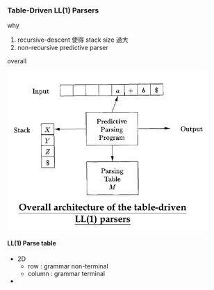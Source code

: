 ### Table-Driven LL\(1\) Parsers

why

1. recursive-descent 使得 stack size 過大
2. non-recursive predictive parser

overall

![](/assets/table_driven_ll1.png)



#### LL\(1\) Parse table

* 2D
  * row : grammar non-terminal
  * column : grammar terminal
* 


